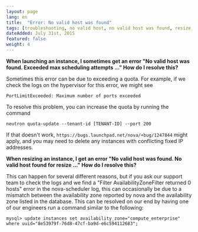 ```yaml
---
layout: page
lang: en
title:  "Error: No valid host was found"
tags: [troubleshooting, no valid host, no valid host was found, resize, launch]
dateAdded: July 31st, 2015
featured: false
weight: 4
---
```


**When launching an instance, I sometimes get an error "No valid host was found.  Exceeded max scheduling attempts ..."  How do I resolve this?**

Sometimes this error can be due to exceeding a quota.  For example, if we check the logs on the hypervisor for this error, we might see

`PortLimitExceeded: Maximum number of ports exceeded`

To resolve this problem, you can increase the quota by running the command

`neutron quota-update --tenant-id [TENANT-ID] --port 200`

If that doesn't work, `https://bugs.launchpad.net/nova/+bug/1247844` might apply, and you may need to delete any instances with conflicting fixed IP addresses.

**When resizing an instance, I get an error "No valid host was found.  No valid host found for resize ..."  How do I resolve this?**

This can happen for several different reasons, but if you ask our support team to check the logs and we find a "Filter AvailabilityZoneFilter returned 0 hosts" error in the nova-scheduler log, this can occasionally be due to a mismatch between the availability zone reported by nova and the availability zone listed in the database.  This can be resolved on our end by having one of our engineers run a command similar to the following:

`mysql> update instances set availability_zone="compute_enterprise" where uuid="8e53979f-76d8-47cf-ba9d-e6c594112683";`
